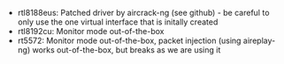 
* rtl8188eus: Patched driver by aircrack-ng (see github) - be careful to only use the one virtual interface that is
   initally created
* rtl8192cu: Monitor mode out-of-the-box
* rt5572: Monitor mode out-of-the-box, packet injection (using aireplay-ng) works out-of-the-box, but breaks as we are
  using it
